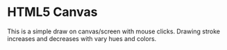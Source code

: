 # HTML5 Canvas
 This is a simple draw on canvas/screen with mouse clicks. Drawing stroke increases and decreases with vary hues and colors.
